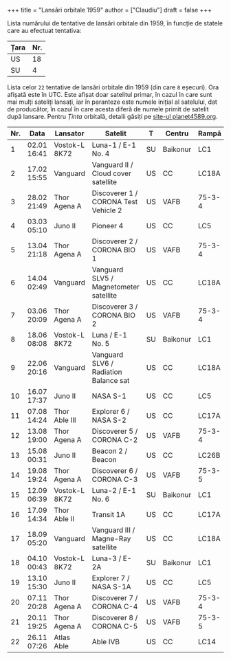 +++
title = "Lansări orbitale 1959"
author = ["Claudiu"]
draft = false
+++

Lista numărului de tentative de lansări orbitale din 1959, în funcție de statele care au efectuat tentativa:

| Țara | Nr. |
|------|-----|
| US   | 18  |
| SU   | 4   |

Lista celor `22` tentative de lansări orbitale din 1959 (din care `8` eșecuri). Ora afișată este în UTC. Este afișat doar satelitul primar, în cazul în care sunt mai mulți sateliți lansați, iar în paranteze este numele inițial al satelului, dat de producător, în cazul în care acesta diferă de numele primit de satelit după lansare. Pentru _Ținta_ orbitală, detalii găsiți pe [site-ul planet4589.org](https://planet4589.org/space/log/orbcat.html).

| Nr. | Data        | Lansator      | Satelit                                | T  | Centru   | Rampă  | R. |
|-----|-------------|---------------|----------------------------------------|----|----------|--------|----|
| 1   | 02.01 16:41 | Vostok-L 8K72 | Luna-1 / E-1 No. 4                     | SU | Baikonur | LC1    | S  |
| 2   | 17.02 15:55 | Vanguard      | Vanguard II / Cloud cover satellite    | US | CC       | LC18A  | S  |
| 3   | 28.02 21:49 | Thor Agena A  | Discoverer 1 / CORONA Test Vehicle 2   | US | VAFB     | 75-3-4 | S  |
| 4   | 03.03 05:10 | Juno II       | Pioneer 4                              | US | CC       | LC5    | S  |
| 5   | 13.04 21:18 | Thor Agena A  | Discoverer 2 / CORONA BIO 1            | US | VAFB     | 75-3-4 | S  |
| 6   | 14.04 02:49 | Vanguard      | Vanguard SLV5 / Magnetometer satellite | US | CC       | LC18A  | F  |
| 7   | 03.06 20:09 | Thor Agena A  | Discoverer 3 / CORONA BIO 2            | US | VAFB     | 75-3-4 | F  |
| 8   | 18.06 08:08 | Vostok-L 8K72 | Luna / E-1 No. 5                       | SU | Baikonur | LC1    | F  |
| 9   | 22.06 20:16 | Vanguard      | Vanguard SLV6 / Radiation Balance sat  | US | CC       | LC18A  | F  |
| 10  | 16.07 17:37 | Juno II       | NASA S-1                               | US | CC       | LC5    | F  |
| 11  | 07.08 14:24 | Thor Able III | Explorer 6 / NASA S-2                  | US | CC       | LC17A  | S  |
| 12  | 13.08 19:00 | Thor Agena A  | Discoverer 5 / CORONA C-2              | US | VAFB     | 75-3-4 | S  |
| 13  | 15.08 00:31 | Juno II       | Beacon 2 / Beacon                      | US | CC       | LC26B  | F  |
| 14  | 19.08 19:24 | Thor Agena A  | Discoverer 6 / CORONA C-3              | US | VAFB     | 75-3-5 | S  |
| 15  | 12.09 06:39 | Vostok-L 8K72 | Luna-2 / E-1 No. 6                     | SU | Baikonur | LC1    | S  |
| 16  | 17.09 14:34 | Thor Able II  | Transit 1A                             | US | CC       | LC17A  | F  |
| 17  | 18.09 05:20 | Vanguard      | Vanguard III / Magne-Ray satellite     | US | CC       | LC18A  | S  |
| 18  | 04.10 00:43 | Vostok-L 8K72 | Luna-3 / E-2A                          | SU | Baikonur | LC1    | S  |
| 19  | 13.10 15:30 | Juno II       | Explorer 7 / NASA S-1A                 | US | CC       | LC5    | S  |
| 20  | 07.11 20:28 | Thor Agena A  | Discoverer 7 / CORONA C-4              | US | VAFB     | 75-3-4 | S  |
| 21  | 20.11 19:25 | Thor Agena A  | Discoverer 8 / CORONA C-5              | US | VAFB     | 75-3-5 | S  |
| 22  | 26.11 07:26 | Atlas Able    | Able IVB                               | US | CC       | LC14   | F  |
